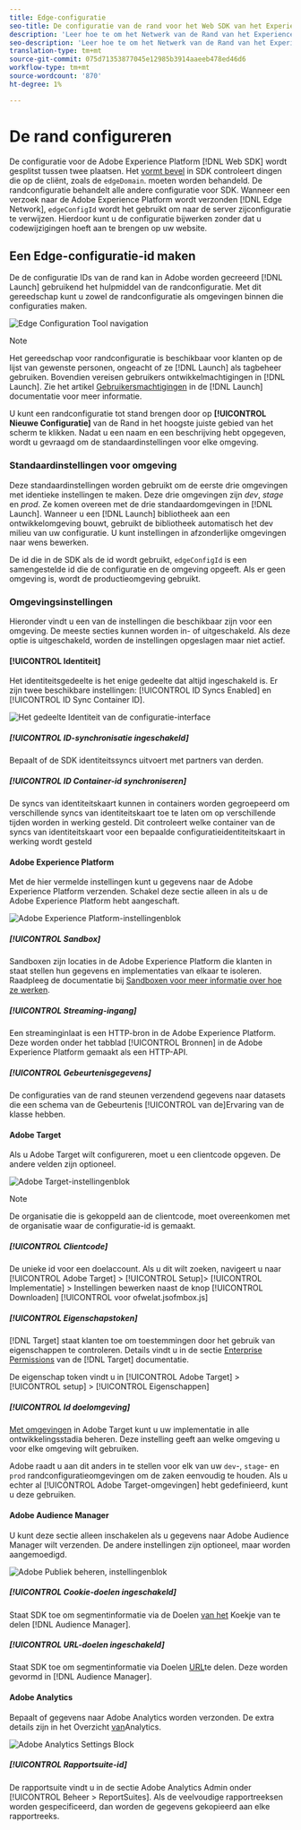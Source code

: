 ```yaml
---
title: Edge-configuratie
seo-title: De configuratie van de rand voor het Web SDK van het Experience Platform
description: 'Leer hoe te om het Netwerk van de Rand van het Experience Platform te vormen. '
seo-description: 'Leer hoe te om het Netwerk van de Rand van het Experience Platform te vormen. '
translation-type: tm+mt
source-git-commit: 075d71353877045e12985b3914aaeeb478ed46d6
workflow-type: tm+mt
source-wordcount: '870'
ht-degree: 1%

---
```



# De rand configureren

De configuratie voor de Adobe Experience Platform [!DNL Web SDK] wordt gesplitst tussen twee plaatsen. Het [vormt bevel](configuring-the-sdk.md) in SDK controleert dingen die op de cliënt, zoals de `edgeDomain`. moeten worden behandeld. De randconfiguratie behandelt alle andere configuratie voor SDK. Wanneer een verzoek naar de Adobe Experience Platform wordt verzonden [!DNL Edge Network], `edgeConfigId` wordt het gebruikt om naar de server zijconfiguratie te verwijzen. Hierdoor kunt u de configuratie bijwerken zonder dat u codewijzigingen hoeft aan te brengen op uw website.

## Een Edge-configuratie-id maken

De de configuratie IDs van de rand kan in Adobe worden gecreeerd [!DNL Launch] gebruikend het hulpmiddel van de randconfiguratie. Met dit gereedschap kunt u zowel de randconfiguratie als omgevingen binnen die configuraties maken.

![Edge Configuration Tool navigation](../../assets/edge_configuration_nav.png)

>[!NOTE]
>
>Het gereedschap voor randconfiguratie is beschikbaar voor klanten op de lijst van gewenste personen, ongeacht of ze [!DNL Launch] als tagbeheer gebruiken. Bovendien vereisen gebruikers ontwikkelmachtigingen in [!DNL Launch]. Zie het artikel [Gebruikersmachtigingen](https://docs.adobe.com/content/help/en/launch/using/reference/admin/user-permissions.html) in de [!DNL Launch] documentatie voor meer informatie.

U kunt een randconfiguratie tot stand brengen door op **[!UICONTROL Nieuwe Configuratie]** van de Rand in het hoogste juiste gebied van het scherm te klikken. Nadat u een naam en een beschrijving hebt opgegeven, wordt u gevraagd om de standaardinstellingen voor elke omgeving.

### Standaardinstellingen voor omgeving

Deze standaardinstellingen worden gebruikt om de eerste drie omgevingen met identieke instellingen te maken. Deze drie omgevingen zijn *dev*, *stage* en *prod*. Ze komen overeen met de drie standaardomgevingen in [!DNL Launch]. Wanneer u een [!DNL Launch] bibliotheek aan een ontwikkelomgeving bouwt, gebruikt de bibliotheek automatisch het dev milieu van uw configuratie. U kunt instellingen in afzonderlijke omgevingen naar wens bewerken.

De id die in de SDK als de id wordt gebruikt, `edgeConfigId` is een samengestelde id die de configuratie en de omgeving opgeeft. Als er geen omgeving is, wordt de productieomgeving gebruikt.

### Omgevingsinstellingen

Hieronder vindt u een van de instellingen die beschikbaar zijn voor een omgeving. De meeste secties kunnen worden in- of uitgeschakeld. Als deze optie is uitgeschakeld, worden de instellingen opgeslagen maar niet actief.

#### [!UICONTROL Identiteit]

Het identiteitsgedeelte is het enige gedeelte dat altijd ingeschakeld is. Er zijn twee beschikbare instellingen: [!UICONTROL ID Syncs Enabled] en [!UICONTROL ID Sync Container ID].

![Het gedeelte Identiteit van de configuratie-interface](../../assets/edge_configuration_identity.png)

##### [!UICONTROL ID-synchronisatie ingeschakeld]

Bepaalt of de SDK identiteitssyncs uitvoert met partners van derden.

##### [!UICONTROL ID Container-id synchroniseren]

De syncs van identiteitskaart kunnen in containers worden gegroepeerd om verschillende syncs van identiteitskaart toe te laten om op verschillende tijden worden in werking gesteld. Dit controleert welke container van de syncs van identiteitskaart voor een bepaalde configuratieidentiteitskaart in werking wordt gesteld

#### Adobe Experience Platform

Met de hier vermelde instellingen kunt u gegevens naar de Adobe Experience Platform verzenden. Schakel deze sectie alleen in als u de Adobe Experience Platform hebt aangeschaft.

![Adobe Experience Platform-instellingenblok](../../assets/edge_configuration_aep.png)

##### [!UICONTROL Sandbox]

Sandboxen zijn locaties in de Adobe Experience Platform die klanten in staat stellen hun gegevens en implementaties van elkaar te isoleren. Raadpleeg de documentatie bij [Sandboxen voor meer informatie over hoe ze werken](../../sandboxes/home.md).

##### [!UICONTROL Streaming-ingang]

Een streaminginlaat is een HTTP-bron in de Adobe Experience Platform. Deze worden onder het tabblad [!UICONTROL Bronnen] in de Adobe Experience Platform gemaakt als een HTTP-API.

##### [!UICONTROL Gebeurtenisgegevens]

De configuraties van de rand steunen verzendend gegevens naar datasets die een schema van de Gebeurtenis [!UICONTROL van de]Ervaring van de klasse hebben.

#### Adobe Target

Als u Adobe Target wilt configureren, moet u een clientcode opgeven. De andere velden zijn optioneel.

![Adobe Target-instellingenblok](../../assets/edge_configuration_target.png)

>[!NOTE]
>
>De organisatie die is gekoppeld aan de clientcode, moet overeenkomen met de organisatie waar de configuratie-id is gemaakt.

##### [!UICONTROL Clientcode]

De unieke id voor een doelaccount. Als u dit wilt zoeken, navigeert u naar [!UICONTROL Adobe Target] > [!UICONTROL Setup]> [!UICONTROL Implementatie] > Instellingen  bewerken naast de knop [!UICONTROL Downloaden]  [!UICONTROL voor ofwelat.jsofmbox.js]

##### [!UICONTROL Eigenschapstoken]

[!DNL Target] staat klanten toe om toestemmingen door het gebruik van eigenschappen te controleren. Details vindt u in de sectie [Enterprise Permissions](https://docs.adobe.com/content/help/en/target/using/administer/manage-users/enterprise/properties-overview.html) van de [!DNL Target] documentatie.

De eigenschap token vindt u in [!UICONTROL Adobe Target] > [!UICONTROL setup] > [!UICONTROL Eigenschappen]

##### [!UICONTROL Id doelomgeving]

[Met omgevingen](https://docs.adobe.com/content/help/en/target/using/administer/hosts.html) in Adobe Target kunt u uw implementatie in alle ontwikkelingsstadia beheren. Deze instelling geeft aan welke omgeving u voor elke omgeving wilt gebruiken.

Adobe raadt u aan dit anders in te stellen voor elk van uw `dev`-, `stage`- en `prod` randconfiguratieomgevingen om de zaken eenvoudig te houden. Als u echter al [!UICONTROL Adobe Target-omgevingen] hebt gedefinieerd, kunt u deze gebruiken.

#### Adobe Audience Manager

U kunt deze sectie alleen inschakelen als u gegevens naar Adobe Audience Manager wilt verzenden. De andere instellingen zijn optioneel, maar worden aangemoedigd.

![Adobe Publiek beheren, instellingenblok](../../assets/edge_configuration_aam.png)

##### [!UICONTROL Cookie-doelen ingeschakeld]

Staat SDK toe om segmentinformatie via de Doelen [van het](https://docs.adobe.com/content/help/en/audience-manager/user-guide/features/destinations/custom-destinations/create-cookie-destination.html) Koekje van te delen [!DNL Audience Manager].

##### [!UICONTROL URL-doelen ingeschakeld]

Staat SDK toe om segmentinformatie via Doelen [URL](https://docs.adobe.com/content/help/en/audience-manager/user-guide/features/destinations/custom-destinations/create-url-destination.html)te delen. Deze worden gevormd in [!DNL Audience Manager].

#### Adobe Analytics

Bepaalt of gegevens naar Adobe Analytics worden verzonden. De extra details zijn in het Overzicht [van](../solution-specific/analytics/analytics-overview.md)Analytics.

![Adobe Analytics Settings Block](../../assets/edge_configuration_aa.png)

##### [!UICONTROL Rapportsuite-id]

De rapportsuite vindt u in de sectie Adobe Analytics Admin onder [!UICONTROL Beheer > ReportSuites]. Als de veelvoudige rapportreeksen worden gespecificeerd, dan worden de gegevens gekopieerd aan elke rapportreeks.
